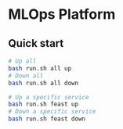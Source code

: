 # MLOps Platform

## Quick start

```bash
# Up all
bash run.sh all up
# Down all
bash run.sh all down

# Up a specific service
bash run.sh feast up
# Down a specific service
bash run.sh feast down
```
